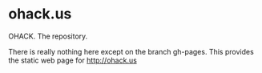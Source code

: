 # ohack.us

OHACK. The repository.

There is really nothing here except on the branch gh-pages. This provides
the static web page for http://ohack.us